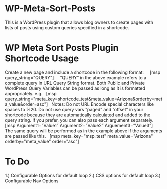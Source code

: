 WP-Meta-Sort-Posts
==================

This is a WordPress plugin that allows blog owners to create pages with lists of posts using custom queries specified in a shortcode.



WP Meta Sort Posts Plugin Shortcode Usage
=========================================
Create a new page and include a shortcode in the following format:
 
 
[msp query_string="QUERY"]
 
 
“QUERY” in the above example refers to a complete query in URL Query String format. Both Public and Private WordPress Query Variables can be passed as long as it is formatted appropriately. e.g.
 
[msp query_string="meta_key=shortcode_test&meta_value=Arizona&orderby=meta_value&order=asc"]
 
Notes: Do not URL Encode special characters like spaces to %20. Do not use query vars “paged” and “offset” in your shortcode because they are automatically calculated and added to the query string.
If you prefer, you can also pass each argument separately.
 
[msp Argument1=”Value1” Argument2=”Value2” Arguement3=”Value3”]
 
The same query will be performed as in the example above if the arguments are passed like this.
 
[msp meta_key="msp_test" meta_value="Arizona" orderby="meta_value" order="asc"]


To Do
==================
1.) Configurable Options for default loop
2.) CSS options for default loop
3.) Configurable  Nav Options